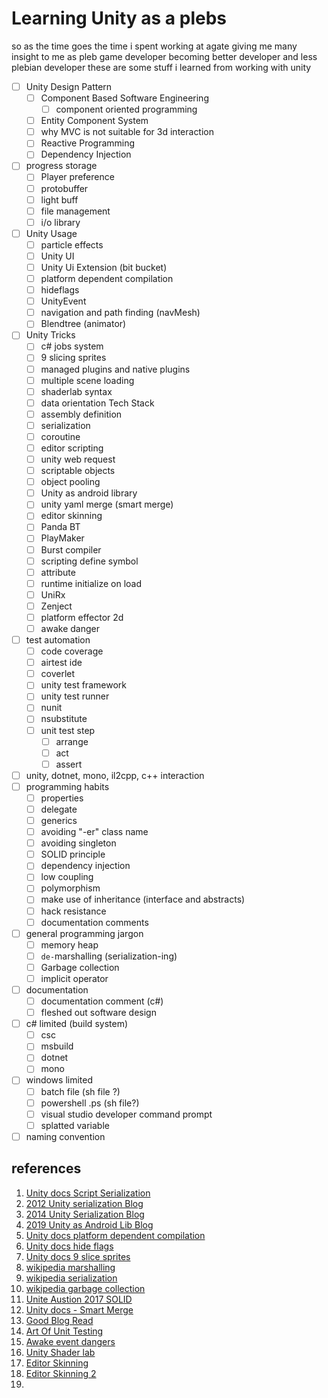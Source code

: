 # Learning Unity as a plebs

so as the time goes the time i spent working at agate giving me many insight to me as pleb game developer becoming better developer and less plebian developer these are some stuff i learned from working with unity

- [ ] Unity Design Pattern
  - [ ] Component Based Software Engineering
    - [ ] component oriented programming
  - [ ] Entity Component System
  - [ ] why MVC is not suitable for 3d interaction
  - [ ] Reactive Programming
  - [ ] Dependency Injection
- [ ] progress storage
  - [ ] Player preference
  - [ ] protobuffer
  - [ ] light buff
  - [ ] file management
  - [ ] i/o library
- [ ] Unity Usage
  - [ ] particle effects
  - [ ] Unity UI
  - [ ] Unity Ui Extension (bit bucket)
  - [ ] platform dependent compilation
  - [ ] hideflags
  - [ ] UnityEvent
  - [ ] navigation and path finding (navMesh)
  - [ ] Blendtree (animator)
- [ ] Unity Tricks
  - [ ] c# jobs system
  - [ ] 9 slicing sprites
  - [ ] managed plugins and native plugins
  - [ ] multiple scene loading
  - [ ] shaderlab syntax
  - [ ] data orientation Tech Stack
  - [ ] assembly definition
  - [ ] serialization
  - [ ] coroutine
  - [ ] editor scripting
  - [ ] unity web request
  - [ ] scriptable objects
  - [ ] object pooling
  - [ ] Unity as android library
  - [ ] unity yaml merge (smart merge)
  - [ ] editor skinning
  - [ ] Panda BT
  - [ ] PlayMaker
  - [ ] Burst compiler
  - [ ] scripting define symbol
  - [ ] attribute
  - [ ] runtime initialize on load
  - [ ] UniRx
  - [ ] Zenject
  - [ ] platform effector 2d
  - [ ] awake danger
- [ ] test automation
  - [ ] code coverage
  - [ ] airtest ide
  - [ ] coverlet
  - [ ] unity test framework
  - [ ] unity test runner
  - [ ] nunit
  - [ ] nsubstitute
  - [ ] unit test step
    - [ ] arrange
    - [ ] act
    - [ ] assert
- [ ] unity, dotnet, mono, il2cpp, c++ interaction
- [ ] programming habits
  - [ ] properties
  - [ ] delegate
  - [ ] generics
  - [ ] avoiding "-er" class name
  - [ ] avoiding singleton
  - [ ] SOLID principle
  - [ ] dependency injection
  - [ ] low coupling
  - [ ] polymorphism
  - [ ] make use of inheritance (interface and abstracts)
  - [ ] hack resistance
  - [ ] documentation comments
- [ ] general programming jargon
  - [ ] memory heap
  - [ ] `de-`marshalling (serialization-ing)
  - [ ] Garbage collection
  - [ ] implicit operator
- [ ] documentation
  - [ ] documentation comment (c#)
  - [ ] fleshed out software design
- [ ] c# limited (build system)
  - [ ] csc
  - [ ] msbuild
  - [ ] dotnet
  - [ ] mono
- [ ] windows limited
  - [ ] batch file (sh file ?)
  - [ ] powershell .ps (sh file?)
  - [ ] visual studio developer command prompt
  - [ ] splatted variable
- [ ] naming convention

## references

1. [Unity docs Script Serialization](https://docs.unity3d.com/Manual/script-Serialization.html)
2. [2012 Unity serialization Blog](https://blogs.unity3d.com/2012/10/25/unity-serialization/)
3. [2014 Unity Serialization Blog](https://blogs.unity3d.com/2012/10/25/unity-serialization/)
4. [2019 Unity as Android Lib Blog](https://blogs.unity3d.com/2019/06/17/add-features-powered-by-unity-to-native-mobile-apps/)
5. [Unity docs platform dependent compilation](https://docs.unity3d.com/Manual/PlatformDependentCompilation.html)
6. [Unity docs hide flags](https://docs.unity3d.com/ScriptReference/HideFlags.html)
7. [Unity docs 9 slice sprites](https://docs.unity3d.com/Manual/9SliceSprites.html)
8. [wikipedia marshalling](https://en.wikipedia.org/wiki/Marshalling_(computer_science))
9. [wikipedia serialization](https://en.wikipedia.org/wiki/Serialization)
10. [wikipedia garbage collection](https://en.wikipedia.org/wiki/Garbage_collection_(computer_science))
11. [Unite Austion 2017 SOLID](https://www.youtube.com/watch?v=eIf3-aDTOOA&t=3428s)
12. [Unity docs - Smart Merge](https://docs.unity3d.com/Manual/SmartMerge.html)
13. [Good Blog Read](http://rygo6.github.io)
14. [Art Of Unit Testing](http://artofunittesting.com/)
15. [Awake event dangers](https://forum.unity.com/threads/be-careful-about-run-order-of-awake-functions.513892/)
16. [Unity Shader lab](https://docs.unity3d.com/Manual/SL-Shader.html)
17. [Editor Skinning](https://forum.unity.com/threads/editor-skinning-thread.711059/)
18. [Editor Skinning 2](https://forum.unity.com/threads/unity-why-have-you-made-your-entire-gui-look-like-garbage-now.709037/#post-4747730)
19. 
